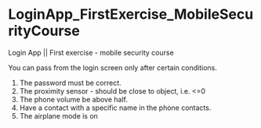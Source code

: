 # LoginApp_FirstExercise_MobileSecurityCourse

Login App || First exercise - mobile security course

You can pass from the login screen only after certain conditions.
1. The password must be correct.
2. The proximity sensor - should be close to object, i.e. <=0
3. The phone volume be above half.
4. Have a contact with a specific name in the phone contacts.
5. The airplane mode is on
